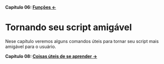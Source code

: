 **Capítulo 06: [Funções ←](/chapter-06)**

# Tornando seu script amigável

Nese capítulo veremos alguns comandos úteis para tornar seu script
mais amigável para o usuário.

**Capítulo 08: [Coisas úteis de se aprender →](/chapter-08)**
